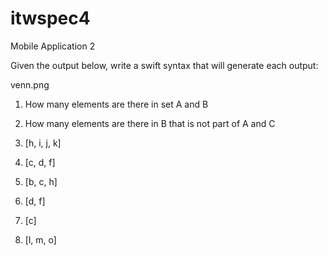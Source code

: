 # itwspec4
Mobile Application 2

Given the output below, write a swift syntax that will generate each output:

 venn.png

1. How many elements are there in set A and B

2. How many elements are there in B that is not part of A and C

3. [h, i, j, k]

4. [c, d, f]

5. [b, c, h]

6. [d, f]

7. [c]

8. [l, m, o]
